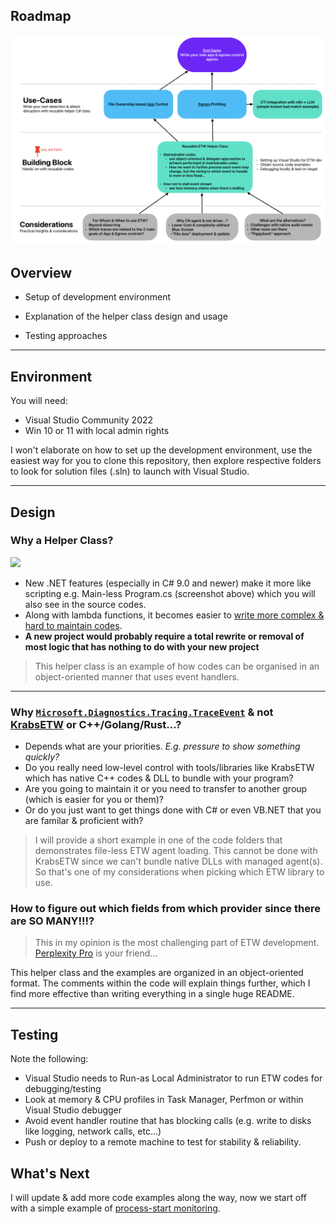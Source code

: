 ## Roadmap
![](img/roadmap.png)

## Overview
* Setup of development environment
* Explanation of the helper class design and usage
  
* Testing approaches

***

## Environment
You will need:
* Visual Studio Community 2022
* Win 10 or 11 with local admin rights

I won't elaborate on how to set up the development environment, use the easiest way for you to clone this repository, then explore respective folders to look for solution files (.sln) to launch with Visual Studio.

***

## Design
### Why a Helper Class?
![](img/demo.gif)
- New .NET features (especially in C# 9.0 and newer) make it more like scripting e.g. Main-less Program.cs (screenshot above) which you will also see in the source codes.
- Along with lambda functions, it becomes easier to [write more complex & hard to maintain codes](https://github.com/microsoft/krabsetw/blob/master/examples/ManagedExamples/UserTrace007_StackTrace.cs).
- **A new project would probably require a total rewrite or removal of most logic that has nothing to do with your new project**

>This helper class is an example of how codes can be organised in an object-oriented manner that uses event handlers. 

***

### Why [`Microsoft.Diagnostics.Tracing.TraceEvent`](https://www.nuget.org/packages/Microsoft.Diagnostics.Tracing.TraceEvent/) & not [KrabsETW](https://github.com/microsoft/krabsetw) or C++/Golang/Rust...?
- Depends what are your priorities. *E.g. pressure to show something quickly?*
- Do you really need low-level control with tools/libraries like KrabsETW which has native C++ codes & DLL to bundle with your program?
- Are you going to maintain it or you need to transfer to another group (which is easier for you or them)?
- Or do you just want to get things done with C# or even VB.NET that you are familar & proficient with?
 
>I will provide a short example in one of the code folders that demonstrates file-less ETW agent loading. This cannot be done with KrabsETW since we can't bundle native DLLs with managed agent(s). So that's one of my considerations when picking which ETW library to use.

### How to figure out which fields from which provider since there are SO MANY!!!?
>This in my opinion is the most challenging part of ETW development. [Perplexity Pro](https://perplexity.ai/pro?referral_code=P3U9A1TE) is your friend...

This helper class and the examples are organized in an object-oriented format. The comments within the code will explain things further, which I find more effective than writing everything in a single huge README.

***

## Testing
Note the following:
* Visual Studio needs to Run-as Local Administrator to run ETW codes for debugging/testing
* Look at memory & CPU profiles in Task Manager, Perfmon or within Visual Studio debugger
* Avoid event handler routine that has blocking calls (e.g. write to disks like logging, network calls, etc...)
* Push or deploy to a remote machine to test for stability & reliability.

## What's Next
I will update & add more code examples along the way, now we start off with a simple example of [process-start monitoring](ProcessStart/README.md).